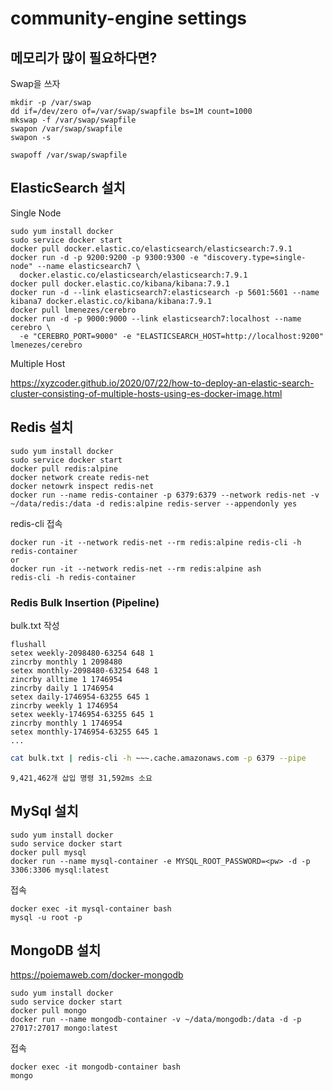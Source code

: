# community-engine settings

## 메모리가 많이 필요하다면?

Swap을 쓰자

```
mkdir -p /var/swap
dd if=/dev/zero of=/var/swap/swapfile bs=1M count=1000
mkswap -f /var/swap/swapfile
swapon /var/swap/swapfile
swapon -s

swapoff /var/swap/swapfile
```

## ElasticSearch 설치

Single Node

```
sudo yum install docker
sudo service docker start
docker pull docker.elastic.co/elasticsearch/elasticsearch:7.9.1
docker run -d -p 9200:9200 -p 9300:9300 -e "discovery.type=single-node" --name elasticsearch7 \
  docker.elastic.co/elasticsearch/elasticsearch:7.9.1
docker pull docker.elastic.co/kibana/kibana:7.9.1
docker run -d --link elasticsearch7:elasticsearch -p 5601:5601 --name kibana7 docker.elastic.co/kibana/kibana:7.9.1
docker pull lmenezes/cerebro
docker run -d -p 9000:9000 --link elasticsearch7:localhost --name cerebro \
  -e "CEREBRO_PORT=9000" -e "ELASTICSEARCH_HOST=http://localhost:9200" lmenezes/cerebro
```

Multiple Host

https://xyzcoder.github.io/2020/07/22/how-to-deploy-an-elastic-search-cluster-consisting-of-multiple-hosts-using-es-docker-image.html

## Redis 설치

```
sudo yum install docker
sudo service docker start
docker pull redis:alpine
docker network create redis-net
docker netowrk inspect redis-net
docker run --name redis-container -p 6379:6379 --network redis-net -v ~/data/redis:/data -d redis:alpine redis-server --appendonly yes
```

redis-cli 접속

```
docker run -it --network redis-net --rm redis:alpine redis-cli -h redis-container
or
docker run -it --network redis-net --rm redis:alpine ash
redis-cli -h redis-container
```

### Redis Bulk Insertion (Pipeline)

bulk.txt 작성

```
flushall
setex weekly-2098480-63254 648 1
zincrby monthly 1 2098480
setex monthly-2098480-63254 648 1
zincrby alltime 1 1746954
zincrby daily 1 1746954
setex daily-1746954-63255 645 1
zincrby weekly 1 1746954
setex weekly-1746954-63255 645 1
zincrby monthly 1 1746954
setex monthly-1746954-63255 645 1
...
```

```sh
cat bulk.txt | redis-cli -h ~~~.cache.amazonaws.com -p 6379 --pipe
```

```
9,421,462개 삽입 명령 31,592ms 소요
```

## MySql 설치

```
sudo yum install docker
sudo service docker start
docker pull mysql
docker run --name mysql-container -e MYSQL_ROOT_PASSWORD=<pw> -d -p 3306:3306 mysql:latest
```

접속

```
docker exec -it mysql-container bash
mysql -u root -p
```

## MongoDB 설치

https://poiemaweb.com/docker-mongodb

```
sudo yum install docker
sudo service docker start
docker pull mongo
docker run --name mongodb-container -v ~/data/mongodb:/data -d -p 27017:27017 mongo:latest
```

접속

```
docker exec -it mongodb-container bash
mongo
```
